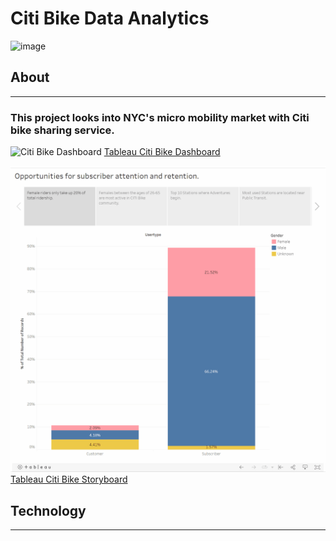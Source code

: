 # Citi Bike Data Analytics
![image](https://user-images.githubusercontent.com/88360436/142487942-2d74fcb3-aa34-4eae-94f5-10affc6bc6f7.png)
<br>
## About
---
### This project looks into NYC's micro mobility market with Citi bike sharing service. 
![Citi Bike Dashboard](https://github.com/jssrmrzz/CITI-Bike-NYC-analytics/blob/main/Images/CitiBikeDash.gif)
[Tableau Citi Bike Dashboard](https://public.tableau.com/views/MarketCampDash/CITICampaign?:language=en-US&:display_count=n&:origin=viz_share_link)

![Citi Bike Storyboard](https://github.com/jssrmrzz/CITI-Bike-NYC-analytics/blob/main/Images/CitiBikeSB.gif)
[Tableau Citi Bike Storyboard](https://public.tableau.com/shared/P5NDP898F?:display_count=n&:origin=viz_share_link)
<br>

## Technology

---




